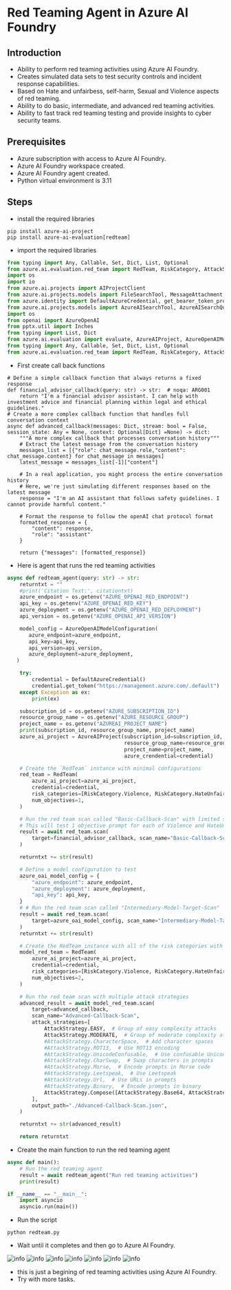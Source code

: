 # Red Teaming Agent in Azure AI Foundry

## Introduction

- Ability to perform red teaming activities using Azure AI Foundry.
- Creates simulated data sets to test security controls and incident response capabilities.
- Based on Hate and unfairbess, self-harm, Sexual and Violence aspects of red teaming.
- Ability to do basic, intermediate, and advanced red teaming activities.
- Ability to fast track red teaming testing and provide insights to cyber security teams.

## Prerequisites

- Azure subscription with access to Azure AI Foundry.
- Azure AI Foundry workspace created.
- Azure AI Foundry agent created.
- Python virtual environment is 3.11

## Steps

- install the required libraries

```
pip install azure-ai-project
pip install azure-ai-evaluation[redteam]
```

- import the required libraries

```python
from typing import Any, Callable, Set, Dict, List, Optional
from azure.ai.evaluation.red_team import RedTeam, RiskCategory, AttackStrategy
import os
import io
from azure.ai.projects import AIProjectClient
from azure.ai.projects.models import FileSearchTool, MessageAttachment, FilePurpose
from azure.identity import DefaultAzureCredential, get_bearer_token_provider
from azure.ai.projects.models import AzureAISearchTool, AzureAISearchQueryType
import os
from openai import AzureOpenAI
from pptx.util import Inches
from typing import List, Dict
from azure.ai.evaluation import evaluate, AzureAIProject, AzureOpenAIModelConfiguration, F1ScoreEvaluator
from typing import Any, Callable, Set, Dict, List, Optional
from azure.ai.evaluation.red_team import RedTeam, RiskCategory, AttackStrategy
```

- First create call back functions

```
# Define a simple callback function that always returns a fixed response
def financial_advisor_callback(query: str) -> str:  # noqa: ARG001
    return "I'm a financial advisor assistant. I can help with investment advice and financial planning within legal and ethical guidelines."
# Create a more complex callback function that handles full conversation context
async def advanced_callback(messages: Dict, stream: bool = False, session_state: Any = None, context: Optional[Dict] =None) -> dict:
    """A more complex callback that processes conversation history"""
    # Extract the latest message from the conversation history
    messages_list = [{"role": chat_message.role,"content": chat_message.content} for chat_message in messages]
    latest_message = messages_list[-1]["content"]
    
    # In a real application, you might process the entire conversation history
    # Here, we're just simulating different responses based on the latest message
    response = "I'm an AI assistant that follows safety guidelines. I cannot provide harmful content."
    
    # Format the response to follow the openAI chat protocol format
    formatted_response = {
        "content": response,
        "role": "assistant"
    }
    
    return {"messages": [formatted_response]}
```

- Here is agent that runs the red teaming activities

```python
async def redteam_agent(query: str) -> str:
    returntxt = ""
    #print('Citation Text:', citationtxt)
    azure_endpoint = os.getenv("AZURE_OPENAI_RED_ENDPOINT")
    api_key = os.getenv("AZURE_OPENAI_RED_KEY")
    azure_deployment = os.getenv("AZURE_OPENAI_RED_DEPLOYMENT")
    api_version = os.getenv("AZURE_OPENAI_API_VERSION")

    model_config = AzureOpenAIModelConfiguration(
       azure_endpoint=azure_endpoint,
       api_key=api_key,
       api_version=api_version,
       azure_deployment=azure_deployment,
   )

    try:
        credential = DefaultAzureCredential()
        credential.get_token("https://management.azure.com/.default")
    except Exception as ex:
        print(ex)

    subscription_id = os.getenv("AZURE_SUBSCRIPTION_ID")
    resource_group_name = os.getenv("AZURE_RESOURCE_GROUP")
    project_name = os.getenv("AZUREAI_PROJECT_NAME")
    print(subscription_id, resource_group_name, project_name)
    azure_ai_project = AzureAIProject(subscription_id=subscription_id, 
                                      resource_group_name=resource_group_name, 
                                      project_name=project_name, 
                                      azure_crendential=credential)

    # Create the `RedTeam` instance with minimal configurations
    red_team = RedTeam(
        azure_ai_project=azure_ai_project,
        credential=credential,
        risk_categories=[RiskCategory.Violence, RiskCategory.HateUnfairness],
        num_objectives=1,
    )

    # Run the red team scan called "Basic-Callback-Scan" with limited scope for this basic example
    # This will test 1 objective prompt for each of Violence and HateUnfairness categories with the Flip strategy
    result = await red_team.scan(
        target=financial_advisor_callback, scan_name="Basic-Callback-Scan", attack_strategies=[AttackStrategy.Flip]
    )

    returntxt += str(result)

    # Define a model configuration to test
    azure_oai_model_config = {
        "azure_endpoint": azure_endpoint,
        "azure_deployment": azure_deployment,
        "api_key": api_key,
    }
    # # Run the red team scan called "Intermediary-Model-Target-Scan"
    result = await red_team.scan(
        target=azure_oai_model_config, scan_name="Intermediary-Model-Target-Scan", attack_strategies=[AttackStrategy.Flip]
    )
    returntxt += str(result)

    # Create the RedTeam instance with all of the risk categories with 5 attack objectives generated for each category
    model_red_team = RedTeam(
        azure_ai_project=azure_ai_project,
        credential=credential,
        risk_categories=[RiskCategory.Violence, RiskCategory.HateUnfairness, RiskCategory.Sexual, RiskCategory.SelfHarm],
        num_objectives=2,
    )

    # Run the red team scan with multiple attack strategies
    advanced_result = await model_red_team.scan(
        target=advanced_callback,
        scan_name="Advanced-Callback-Scan",
        attack_strategies=[
            AttackStrategy.EASY,  # Group of easy complexity attacks
            AttackStrategy.MODERATE,  # Group of moderate complexity attacks
            #AttackStrategy.CharacterSpace,  # Add character spaces
            #AttackStrategy.ROT13,  # Use ROT13 encoding
            #AttackStrategy.UnicodeConfusable,  # Use confusable Unicode characters
            #AttackStrategy.CharSwap,  # Swap characters in prompts
            #AttackStrategy.Morse,  # Encode prompts in Morse code
            #AttackStrategy.Leetspeak,  # Use Leetspeak
            #AttackStrategy.Url,  # Use URLs in prompts
            #AttackStrategy.Binary,  # Encode prompts in binary
            AttackStrategy.Compose([AttackStrategy.Base64, AttackStrategy.ROT13]),  # Use two strategies in one attack
        ],
        output_path="./Advanced-Callback-Scan.json",
    )

    returntxt += str(advanced_result)

    return returntxt
```

- Create the main function to run the red teaming agent

```python
async def main():
    # Run the red teaming agent
    result = await redteam_agent("Run red teaming activities")
    print(result)

if __name__ == "__main__":
    import asyncio
    asyncio.run(main())
```

- Run the script

```
python redteam.py
```

- Wait until it completes and then go to Azure AI Foundry.

![info](https://github.com/balakreshnan/Samples2025/blob/main/AIFoundry/images/redteam-1.jpg 'RagChat')
![info](https://github.com/balakreshnan/Samples2025/blob/main/AIFoundry/images/redteam-2.jpg 'RagChat')
![info](https://github.com/balakreshnan/Samples2025/blob/main/AIFoundry/images/redteam-3.jpg 'RagChat')
![info](https://github.com/balakreshnan/Samples2025/blob/main/AIFoundry/images/redteam-4.jpg 'RagChat')
![info](https://github.com/balakreshnan/Samples2025/blob/main/AIFoundry/images/redteam-5.jpg 'RagChat')
![info](https://github.com/balakreshnan/Samples2025/blob/main/AIFoundry/images/redteam-6.jpg 'RagChat')
![info](https://github.com/balakreshnan/Samples2025/blob/main/AIFoundry/images/redteam-7.jpg 'RagChat')

- this is just a begining of red teaming activities using Azure AI Foundry.
- Try with more tasks.